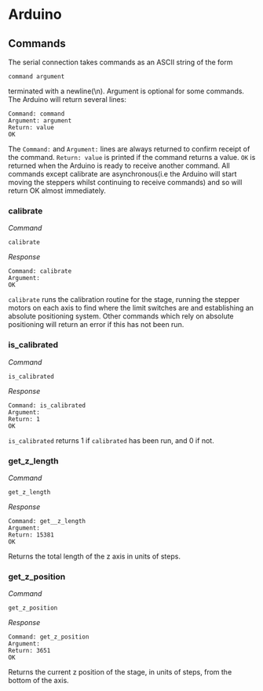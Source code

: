# Arduino

## Commands

The serial connection takes commands as an ASCII string of the form 

```
command argument
```

terminated with a newline(\n). Argument is optional for some commands. The
Arduino will return several lines:

```
Command: command
Argument: argument
Return: value
OK
```

The `Command:` and `Argument:` lines are always returned to confirm receipt of the command. `Return: value` is printed if the command returns a value.
`OK` is returned when the Arduino is ready to receive another command.
All commands except calibrate are asynchronous(i.e the Arduino will start
moving the steppers whilst continuing to receive commands) and so will
return OK almost immediately.

### calibrate

*Command*

```
calibrate
```

*Response*

```
Command: calibrate
Argument:
OK
```

`calibrate` runs the calibration routine for the stage, running the stepper
 motors on each axis to find where the limit switches are and establishing
an absolute positioning system. Other commands which rely on absolute 
positioning will return an error if this has not been run.

### is_calibrated

*Command*

```
is_calibrated
```

*Response*

```
Command: is_calibrated
Argument:
Return: 1
OK
```

`is_calibrated` returns 1 if `calibrated` has been run, and 0 if not.

### get_z_length

*Command*

```
get_z_length
```

*Response*

```
Command: get__z_length
Argument: 
Return: 15381
OK
```

Returns the total length of the z axis in units of steps.

### get_z_position 

*Command*

```
get_z_position
```

*Response*

```
Command: get_z_position
Argument:
Return: 3651
OK
```

Returns the current z position of the stage, in units of steps, from the bottom of the axis.
